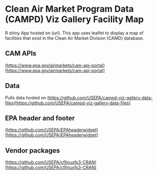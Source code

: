 # Clean Air Market Program Data (CAMPD) Viz Gallery Facility Map
R shiny App hosted on (url). This app uses lealfet to display a map of facilities that exist in the Clean Air Market Division (CAMD) database. 

## CAM APIs
(https://www.epa.gov/airmarkets/cam-api-portal)[https://www.epa.gov/airmarkets/cam-api-portal]

## Data 
Pulls data hosted on (https://github.com/USEPA/campd-viz-gallery-data-files)[https://github.com/USEPA/campd-viz-gallery-data-files]

## EPA header and footer
(https://github.com/USEPA/EPAheaderwidget)[https://github.com/USEPA/EPAheaderwidget]

## Vendor packages
(https://github.com/USEPA/cflinuxfs3-CRAN)[https://github.com/USEPA/cflinuxfs3-CRAN]


